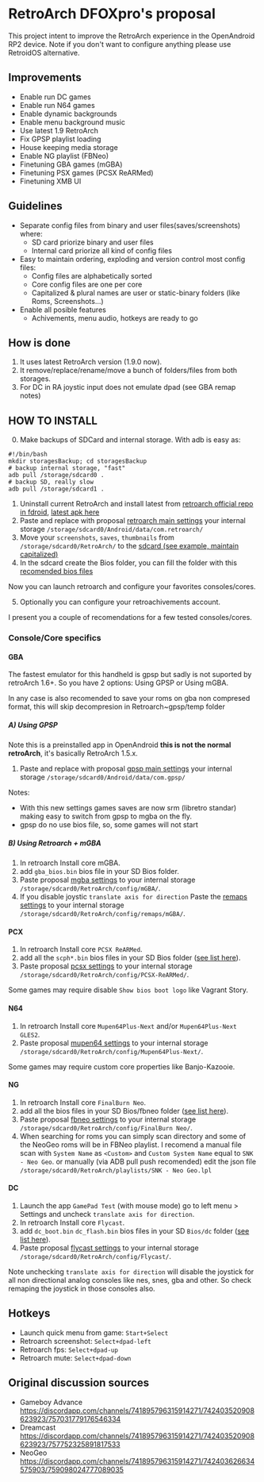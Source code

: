 # RetroArch DFOXpro's proposal

This project intent to improve the RetroArch experience in the OpenAndroid RP2 device. Note if you don't want to configure anything please use RetroidOS alternative.

## Improvements

* Enable run DC games
* Enable run N64 games
* Enable dynamic backgrounds
* Enable menu background music
* Use latest 1.9 RetroArch
* Fix GPSP playlist loading
* House keeping media storage
* Enable NG playlist (FBNeo)
* Finetuning GBA games (mGBA)
* Finetuning PSX games (PCSX ReARMed)
* Finetuning XMB UI

## Guidelines

* Separate config files from binary and user files(saves/screenshots) where:
	* SD card priorize binary and user files
	* Internal card priorize all kind of config files
* Easy to maintain ordering, exploding and version control most config files:
	* Config files are alphabetically sorted
	* Core config files are one per core
	* Capitalized & plural names are user or static-binary folders (like Roms, Screenshots...)
* Enable all posible features
	* Achivements, menu audio, hotkeys are ready to go

## How is done

1. It uses latest RetroArch version (1.9.0 now).
2. It remove/replace/rename/move a bunch of folders/files from both storages.
3. For DC in RA joystic input does not emulate dpad (see GBA remap notes)

## HOW TO INSTALL
0. Make backups of SDCard and internal storage. With adb is easy as:

```
#!/bin/bash
mkdir storagesBackup; cd storagesBackup
# backup internal storage, "fast"
adb pull /storage/sdcard0 .
# backup SD, really slow
adb pull /storage/sdcard1 .
```

1. Uninstall current RetroArch and install latest from [retroarch official repo in fdroid](https://wiki.retroidhandhelds.com/index.php?title=Getting_Started#Android_google_account_or_anonym.2Fnon_google_settings), [latest apk here](https://fdroid.libretro.com/repo/RetroArch_GIT.apk)
2. Paste and replace with proposal [retroarch main settings](https://github.com/DFOXpro/rp2-fs/blob/retroarch-dfoxpro-proposal/firmware/preinstall/internal/data/media/0/Android/data/com.retroarch/files/retroarch.cfg) your internal storage `/storage/sdcard0/Android/data/com.retroarch/`
3. Move your `screenshots`, `saves`, `thumbnails` from `/storage/sdcard0/RetroArch/` to the [sdcard (see example, maintain capitalized)](https://github.com/DFOXpro/rp2-fs/tree/retroarch-dfoxpro-proposal/firmware/preinstall/external)
4. In the sdcard create the Bios folder, you can fill the folder with this [recomended bios files](https://github.com/DFOXpro/rp2-fs/blob/retroarch-dfoxpro-proposal/firmware/preinstall/external/Bios/PUT_BIOS_FILE_HERE.txt)

Now you can launch retroarch and configure your favorites consoles/cores.

5. Optionally you can configure your retroachivements account.

I present you a couple of recomendations for a few tested consoles/cores.

### Console/Core specifics

#### GBA

The fastest emulator for this handheld is gpsp but sadly is not suported by retroArch 1.6+. So you have 2 options: Using GPSP or Using mGBA.

In any case is also recomended to save your roms on gba non compresed format, this will skip decompresion in Retroarch~gpsp/temp folder

##### A) Using GPSP

Note this is a preinstalled app in OpenAndroid **this is not the normal retroArch**,  it's basically RetroArch 1.5.x.

1. Paste and replace with proposal [gpsp main settings](https://github.com/DFOXpro/rp2-fs/blob/retroarch-dfoxpro-proposal/firmware/preinstall/internal/data/media/0/Android/data/com.gpsp/files/retroarch.cfg) your internal storage `/storage/sdcard0/Android/data/com.gpsp/`

Notes:

* With this new settings games saves are now srm (libretro standar) making easy to switch from gpsp to mgba on the fly.
* gpsp do no use bios file, so, some games will not start

##### B) Using Retroarch + mGBA

1. In retroarch Install core mGBA.
2. add `gba_bios.bin` bios file in your SD Bios folder.
3. Paste proposal [mgba settings](https://github.com/DFOXpro/rp2-fs/blob/retroarch-dfoxpro-proposal/firmware/preinstall/internal/data/media/0/RetroArch/config/mGBA/mGBA.opt) to your internal storage `/storage/sdcard0/RetroArch/config/mGBA/`.
4. If you disable joystic `translate axis for direction` Paste the [remaps settings](https://github.com/DFOXpro/rp2-fs/blob/retroarch-dfoxpro-proposal/firmware/preinstall/internal/data/media/0/RetroArch/config/remaps/mGBA/mGBA.rmp) to your internal storage `/storage/sdcard0/RetroArch/config/remaps/mGBA/`.

#### PCX

1. In retroarch Install core `PCSX ReARMed`.
2. add all the `scph*.bin` bios files in your SD Bios folder ([see list here](https://github.com/DFOXpro/rp2-fs/blob/retroarch-dfoxpro-proposal/firmware/preinstall/external/Bios/PUT_BIOS_FILE_HERE.txt)).
3. Paste proposal [pcsx settings](https://github.com/DFOXpro/rp2-fs/blob/retroarch-dfoxpro-proposal/firmware/preinstall/internal/data/media/0/RetroArch/config/PCSX-ReARMed/PCSX-ReARMed.opt) to your internal storage `/storage/sdcard0/RetroArch/config/PCSX-ReARMed/`.

Some games may require disable `Show bios boot logo` like Vagrant Story.

#### N64

1. In retroarch Install core `Mupen64Plus-Next` and/or `Mupen64Plus-Next GLES2`.
2. Paste proposal [mupen64 settings](https://github.com/DFOXpro/rp2-fs/blob/retroarch-dfoxpro-proposal/firmware/preinstall/internal/data/media/0/RetroArch/config/Mupen64Plus-Next/Mupen64Plus-Next.opt) to your internal storage `/storage/sdcard0/RetroArch/config/Mupen64Plus-Next/`.

Some games may require custom core properties like Banjo-Kazooie.

#### NG

1. In retroarch Install core `FinalBurn Neo`.
2. add all the bios files in your SD Bios/fbneo folder ([see list here](https://github.com/DFOXpro/rp2-fs/blob/retroarch-dfoxpro-proposal/firmware/preinstall/external/Bios/PUT_BIOS_FILE_HERE.txt)).
3. Paste proposal [fbneo settings](https://github.com/DFOXpro/rp2-fs/blob/retroarch-dfoxpro-proposal/firmware/preinstall/internal/data/media/0/RetroArch/config/FinalBurn%20Neo/FinalBurn%20Neo.opt) to your internal storage `/storage/sdcard0/RetroArch/config/FinalBurn Neo/`.
4. When searching for roms you can simply scan directory and some of the NeoGeo roms will be in FBNeo playlist. I recomend a manual file scan with `System Name` as `<Custom>` and `Custom System Name` equal to `SNK - Neo Geo`. or manually (via ADB pull push recomended) edit the json file `/storage/sdcard0/RetroArch/playlists/SNK - Neo Geo.lpl`

#### DC

1. Launch the app `GamePad Test` (with mouse mode) go to left menu > Settings and uncheck `translate axis for direction`.
2. In retroarch Install core `Flycast`.
3. add `dc_boot.bin` `dc_flash.bin` bios files in your SD `Bios/dc` folder ([see list here](https://github.com/DFOXpro/rp2-fs/blob/retroarch-dfoxpro-proposal/firmware/preinstall/external/Bios/PUT_BIOS_FILE_HERE.txt)).
4. Paste proposal [flycast settings](https://github.com/DFOXpro/rp2-fs/blob/retroarch-dfoxpro-proposal/firmware/preinstall/internal/data/media/0/RetroArch/config/Flycast/Flycast.opt) to your internal storage `/storage/sdcard0/RetroArch/config/Flycast/`.

Note unchecking `translate axis for direction` will disable the joystick for all non directional analog consoles like nes, snes, gba and other. So check remaping the joystick in those consoles also.

## Hotkeys

* Launch quick menu from game: `Start+Select`
* Retroarch screenshot: `Select+dpad-left`
* Retroarch fps: `Select+dpad-up`
* Retroarch mute: `Select+dpad-down`

## Original discussion sources

* Gameboy Advance https://discordapp.com/channels/741895796315914271/742403520908623923/757031779176546334
* Dreamcast https://discordapp.com/channels/741895796315914271/742403520908623923/757752325891817533
* NeoGeo https://discordapp.com/channels/741895796315914271/742403626634575903/759098024777089035